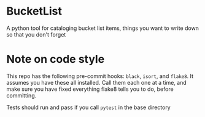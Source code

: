 # BucketList

A python tool for cataloging bucket list items, things you want to write down so that you don't forget

# Note on code style

This repo has the following pre-commit hooks: `black`, `isort`, and `flake8`.  It assumes you have these all installed.  Call them each one at a time, and make sure you have fixed everything flake8 tells you to do, before committing.

Tests should run and pass if you call `pytest` in the base directory
